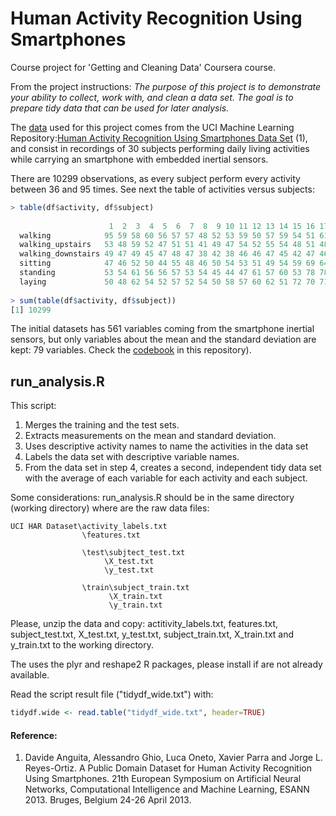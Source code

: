 # Human Activity Recognition Using Smartphones
Course project for 'Getting and Cleaning Data' Coursera course.

From the project instructions: 
_The purpose of this project is to demonstrate your ability to collect, work with, and clean a data set. The goal is to prepare tidy data that can be used for later analysis._

The [data][url_data] used for this project comes from the UCI Machine Learning Repository:[Human Activity Recognition Using Smartphones Data Set][uci_dataset] (1), and consist in recordings of 30 subjects performing daily living activities while carrying an smartphone   with embedded inertial sensors.

There are 10299 observations, as every subject perform every activity between 36 and 95 times. See next the table of activities versus subjects:   

```R
> table(df$activity, df$subject)
                    
                      1  2  3  4  5  6  7  8  9 10 11 12 13 14 15 16 17 18 19 20 21 22 23 24 25 26 27 28 29 30
  walking            95 59 58 60 56 57 57 48 52 53 59 50 57 59 54 51 61 56 52 51 52 46 59 58 74 59 57 54 53 65
  walking_upstairs   53 48 59 52 47 51 51 41 49 47 54 52 55 54 48 51 48 58 40 51 47 42 51 59 65 55 51 51 49 65
  walking_downstairs 49 47 49 45 47 48 47 38 42 38 46 46 47 45 42 47 46 55 39 45 45 36 54 55 58 50 44 46 48 62
  sitting            47 46 52 50 44 55 48 46 50 54 53 51 49 54 59 69 64 57 73 66 85 62 68 68 65 78 70 72 60 62
  standing           53 54 61 56 56 57 53 54 45 44 47 61 57 60 53 78 78 73 73 73 89 63 68 69 74 74 80 79 65 59
  laying             50 48 62 54 52 57 52 54 50 58 57 60 62 51 72 70 71 65 83 68 90 72 72 72 73 76 74 80 69 70
  
> sum(table(df$activity, df$subject))
[1] 10299
```

The initial datasets has 561 variables coming from the smartphone inertial sensors, but only variables about the mean and the standard deviation are kept: 79 variables. Check the [codebook](CodeBook.md) in this repository).

## run_analysis.R

This script: 

1. Merges the training and the test sets.
2. Extracts  measurements on the mean and standard deviation. 
3. Uses descriptive activity names to name the activities in the data set
4. Labels the data set with descriptive variable names. 
5. From the data set in step 4, creates a second, independent tidy data set with the average of each variable for each activity and each subject.

Some considerations: run_analysis.R should be in the same directory (working directory) where are the raw data files: 
```
UCI HAR Dataset\activity_labels.txt
                \features.txt

                \test\subjtect_test.txt
                     \X_test.txt
                     \y_test.txt

                \train\subject_train.txt
                      \X_train.txt
                      \y_train.txt
```
Please, unzip the data and copy: actitivity_labels.txt, features.txt, subject_test.txt, X_test.txt, y_test.txt, subject_train.txt, X_train.txt and y_train.txt to the working directory.

The uses the plyr and reshape2 R packages, please install if are not already available.  

Read the script result file ("tidydf_wide.txt") with:

```R
tidydf.wide <- read.table("tidydf_wide.txt", header=TRUE)
```

#### Reference:
1. Davide Anguita, Alessandro Ghio, Luca Oneto, Xavier Parra and Jorge L. Reyes-Ortiz. A Public Domain Dataset for Human Activity Recognition Using Smartphones. 21th European Symposium on Artificial Neural Networks, Computational Intelligence and Machine Learning, ESANN 2013. Bruges, Belgium 24-26 April 2013.

[url_data]: https://d396qusza40orc.cloudfront.net/getdata%2Fprojectfiles%2FUCI%20HAR%20Dataset.zip 
[uci_dataset]:http://archive.ics.uci.edu/ml/datasets/Human+Activity+Recognition+Using+Smartphones 